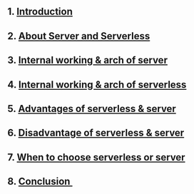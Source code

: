 ## 1. [Introduction](./Introduction.md)

## 2. [About Server and Serverless](./About-Server-and-Serverless.md)

## 3. [Internal working & arch of server](/LINK-HERE)

## 4. [Internal working & arch of serverless](/Internal-working-of-serverless.md)

## 5. [Advantages of serverless & server](/Advantage-of-server-and-serverless.md)

## 6. [Disadvantage of serverless & server](/Disadvantage-of-server-and-serverless.md)

## 7. [When to choose serverless or server](/LINK-HERE)

## 8. [Conclusion ](/LINK-HERE)